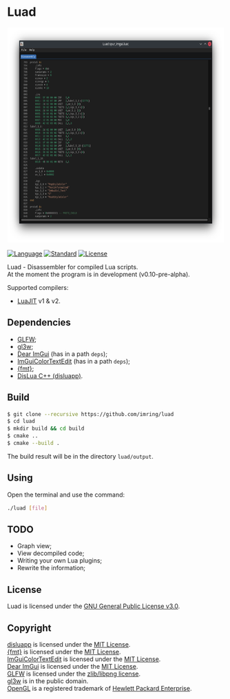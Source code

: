 # Luad
<p align="center"><img src="./assets/screen.png" height="500px" /></p>

[![Language](https://img.shields.io/badge/language-C++-blue.svg)](https://isocpp.org/)
[![Standard](https://img.shields.io/badge/C%2B%2B-17-blue.svg)](https://en.wikipedia.org/wiki/C%2B%2B#Standardization)
[![License](https://img.shields.io/badge/license-GPL-blue.svg)](https://opensource.org/licenses/GPL-3.0)

Luad - Disassembler for compiled Lua scripts.  
At the moment the program is in development (v0.10-pre-alpha).

Supported compilers:
- [LuaJIT](http://luajit.org/) v1 & v2.

## Dependencies
- [GLFW](https://github.com/glfw/glfw);
- [gl3w](https://github.com/skaslev/gl3w);
- [Dear ImGui](https://github.com/ocornut/imgui) (has in a path `deps`);
- [ImGuiColorTextEdit](https://github.com/BalazsJako/ImGuiColorTextEdit) (has in a path `deps`);
- [{fmt}](https://github.com/fmtlib/fmt);
- [DisLua C++ (disluapp)](https://github.com/imring/disluapp).

## Build
```bash
$ git clone --recursive https://github.com/imring/luad
$ cd luad
$ mkdir build && cd build
$ cmake ..
$ cmake --build .
```
The build result will be in the directory `luad/output`.

## Using
Open the terminal and use the command:
```bash
./luad [file]
```

## TODO
- Graph view;
- View decompiled code;
- Writing your own Lua plugins;
- Rewrite the information;

## License
Luad is licensed under the [GNU General Public License v3.0](https://opensource.org/licenses/GPL-3.0).

## Copyright
[disluapp](https://github.com/imring/disluapp) is licensed under the [MIT License](https://opensource.org/licenses/MIT).  
[{fmt}](https://github.com/fmtlib/fmt) is licensed under the [MIT License](https://opensource.org/licenses/MIT).  
[ImGuiColorTextEdit](https://github.com/BalazsJako/ImGuiColorTextEdit) is licensed under the [MIT License](https://opensource.org/licenses/MIT).  
[Dear ImGui](https://github.com/ocornut/imgui) is licensed under the [MIT License](https://opensource.org/licenses/MIT).  
[GLFW](https://github.com/glfw/glfw) is licensed under the [zlib/libpng license](https://opensource.org/licenses/Zlib).  
[gl3w](https://github.com/skaslev/gl3w) is in the public domain.  
[OpenGL](https://www.opengl.org/) is a registered trademark of [Hewlett Packard Enterprise](https://www.hpe.com/).